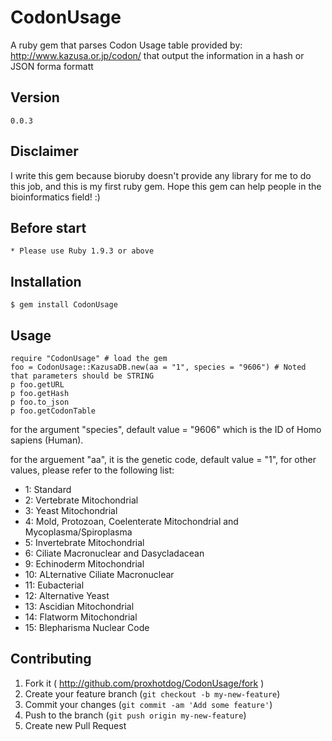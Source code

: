 # CodonUsage
A ruby gem that parses Codon Usage table provided by: http://www.kazusa.or.jp/codon/ that output the information in a hash or JSON forma formatt

## Version
    0.0.3

## Disclaimer
I write this gem because bioruby doesn't provide any library for me to do this job, and this is my first ruby gem. Hope this gem can help people in the bioinformatics field! :)

## Before start
    * Please use Ruby 1.9.3 or above

## Installation
    $ gem install CodonUsage

## Usage
    require "CodonUsage" # load the gem
    foo = CodonUsage::KazusaDB.new(aa = "1", species = "9606") # Noted that parameters should be STRING
    p foo.getURL
    p foo.getHash
    p foo.to_json
    p foo.getCodonTable

for the argument "species", default value = "9606" which is the ID of Homo sapiens (Human).

for the arguement "aa", it is the genetic code, default value = "1", for other values, please refer to the following list:
* 1: Standard
* 2: Vertebrate Mitochondrial
* 3: Yeast Mitochondrial
* 4: Mold, Protozoan, Coelenterate Mitochondrial and Mycoplasma/Spiroplasma
* 5: Invertebrate Mitochondrial
* 6: Ciliate Macronuclear and Dasycladacean
* 9: Echinoderm Mitochondrial
* 10: ALternative Ciliate Macronuclear
* 11: Eubacterial
* 12: Alternative Yeast
* 13: Ascidian Mitochondrial
* 14: Flatworm Mitochondrial
* 15: Blepharisma Nuclear Code

## Contributing

1. Fork it ( http://github.com/proxhotdog/CodonUsage/fork )
2. Create your feature branch (`git checkout -b my-new-feature`)
3. Commit your changes (`git commit -am 'Add some feature'`)
4. Push to the branch (`git push origin my-new-feature`)
5. Create new Pull Request
